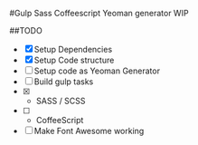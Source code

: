 #Gulp Sass Coffeescript Yeoman generator
WIP

##TODO
- [x] Setup Dependencies
- [x] Setup Code structure
- [ ] Setup code as Yeoman Generator
- [ ] Build gulp tasks
- [x] - SASS / SCSS
- [ ] - CoffeeScript
- [ ] Make Font Awesome working